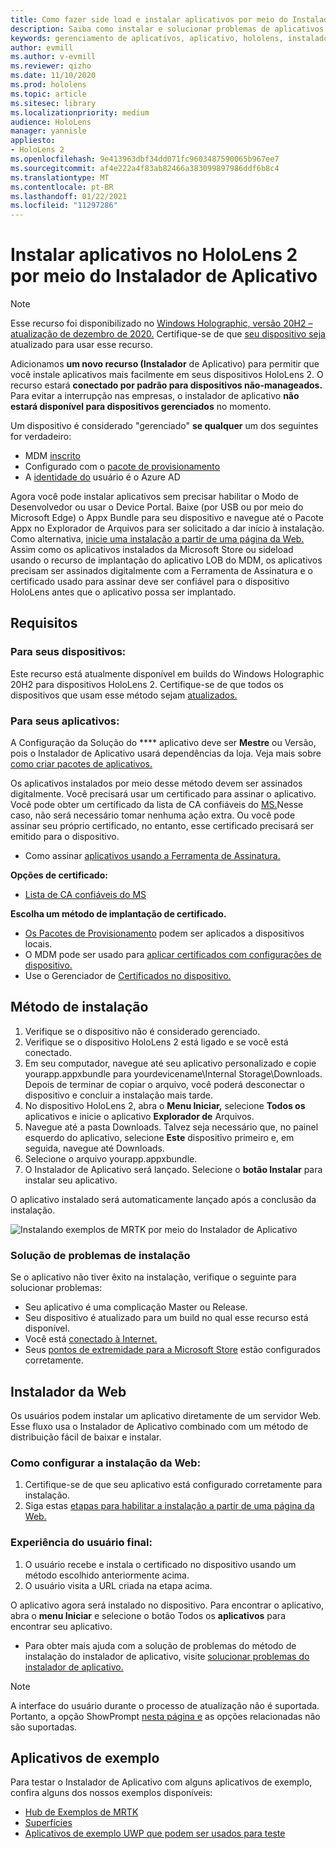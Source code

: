 ```yaml
---
title: Como fazer side load e instalar aplicativos por meio do Instalador de Aplicativos do HoloLens 2
description: Saiba como instalar e solucionar problemas de aplicativos com o instalador do aplicativo e a carga lateral e instalar aplicativos por meio da interface do usuário.
keywords: gerenciamento de aplicativos, aplicativo, hololens, instalador de aplicativo
author: evmill
ms.author: v-evmill
ms.reviewer: qizho
ms.date: 11/10/2020
ms.prod: hololens
ms.topic: article
ms.sitesec: library
ms.localizationpriority: medium
audience: HoloLens
manager: yannisle
appliesto:
- HoloLens 2
ms.openlocfilehash: 9e413963dbf34dd071fc9603487590065b967ee7
ms.sourcegitcommit: af4e222a4f83ab82466a383099897986ddf6b8c4
ms.translationtype: MT
ms.contentlocale: pt-BR
ms.lasthandoff: 01/22/2021
ms.locfileid: "11297286"
---
```

# Instalar aplicativos no HoloLens 2 por meio do Instalador de Aplicativo

> [!NOTE]
> Esse recurso foi disponibilizado no [Windows Holographic, versão 20H2 – atualização de dezembro de 2020.](hololens-release-notes.md) Certifique-se de que [seu dispositivo seja](hololens-update-hololens.md) atualizado para usar esse recurso.

Adicionamos **um novo recurso (Instalador** de Aplicativo) para permitir que você instale aplicativos mais facilmente em seus dispositivos HoloLens 2. O recurso estará **conectado por padrão para dispositivos não-manageados.** Para evitar a interrupção nas empresas, o instalador de aplicativo **não estará disponível para dispositivos gerenciados** no momento.  

Um dispositivo é considerado "gerenciado" **se qualquer** um dos seguintes for verdadeiro:

- MDM [inscrito](hololens-enroll-mdm.md)
- Configurado com o [pacote de provisionamento](hololens-provisioning.md)
- A [identidade do](hololens-identity.md) usuário é o Azure AD

Agora você pode instalar aplicativos sem precisar habilitar o Modo de Desenvolvedor ou usar o Device Portal.  Baixe (por USB ou por meio do Microsoft Edge) o Appx Bundle para seu dispositivo e navegue até o Pacote Appx no Explorador de Arquivos para ser solicitado a dar início à instalação.  Como alternativa, [inicie uma instalação a partir de uma página da Web.](https://docs.microsoft.com/windows/msix/app-installer/installing-windows10-apps-web)  Assim como os aplicativos instalados da Microsoft Store ou sideload usando o recurso de implantação [](https://docs.microsoft.com/windows/win32/appxpkg/how-to-sign-a-package-using-signtool) do aplicativo [](https://docs.microsoft.com/windows/win32/appxpkg/how-to-sign-a-package-using-signtool#security-considerations) LOB do MDM, os aplicativos precisam ser assinados digitalmente com a Ferramenta de Assinatura e o certificado usado para assinar deve ser confiável para o dispositivo HoloLens antes que o aplicativo possa ser implantado.

## Requisitos

### Para seus dispositivos:

Este recurso está atualmente disponível em builds do Windows Holographic 20H2 para dispositivos HoloLens 2. Certifique-se de que todos os dispositivos que usam esse método sejam [atualizados.](hololens-update-hololens.md)

### Para seus aplicativos:

A Configuração da Solução do **** aplicativo deve ser **Mestre** ou Versão, pois o Instalador de Aplicativo usará dependências da loja. Veja mais sobre [como criar pacotes de aplicativos.](https://docs.microsoft.com/windows/msix/app-installer/create-appinstallerfile-vs)

Os aplicativos instalados por meio desse método devem ser assinados digitalmente. Você precisará usar um certificado para assinar o aplicativo. Você pode obter um certificado da lista de CA confiáveis do [MS.](https://ccadb-public.secure.force.com/microsoft/IncludedCACertificateReportForMSFT)Nesse caso, não será necessário tomar nenhuma ação extra. Ou você pode assinar seu próprio certificado, no entanto, esse certificado precisará ser emitido para o dispositivo.

- Como assinar [aplicativos usando a Ferramenta de Assinatura.](https://docs.microsoft.com/windows/win32/appxpkg/how-to-sign-a-package-using-signtool)

**Opções de certificado:**

- [Lista de CA confiáveis do MS](https://ccadb-public.secure.force.com/microsoft/IncludedCACertificateReportForMSFT)

**Escolha um método de implantação de certificado.**

- [Os Pacotes de Provisionamento](hololens-provisioning.md) podem ser aplicados a dispositivos locais.
- O MDM pode ser usado para [aplicar certificados com configurações de dispositivo.](https://docs.microsoft.com/mem/intune/protect/certificates-configure)
- Use o Gerenciador de [Certificados no dispositivo.](certificate-manager.md)

## Método de instalação

1. Verifique se o dispositivo não é considerado gerenciado.
1. Verifique se o dispositivo HoloLens 2 está ligado e se você está conectado.
1. Em seu computador, navegue até seu aplicativo personalizado e copie yourapp.appxbundle para yourdevicename\Internal Storage\Downloads.
    Depois de terminar de copiar o arquivo, você poderá desconectar o dispositivo e concluir a instalação mais tarde.
1. No dispositivo HoloLens 2, abra o **Menu Iniciar,** selecione **Todos os** aplicativos e inicie o aplicativo **Explorador de** Arquivos.
1. Navegue até a pasta Downloads. Talvez seja necessário que, no painel esquerdo do aplicativo, selecione **Este** dispositivo primeiro e, em seguida, navegue até Downloads.
1. Selecione o arquivo yourapp.appxbundle.
1. O Instalador de Aplicativo será lançado. Selecione o **botão Instalar** para instalar seu aplicativo.

O aplicativo instalado será automaticamente lançado após a conclusão da instalação.

![Instalando exemplos de MRTK por meio do Instalador de Aplicativo](images/hololens-app-installer-picture.jpg)

### Solução de problemas de instalação

Se o aplicativo não tiver êxito na instalação, verifique o seguinte para solucionar problemas:

- Seu aplicativo é uma complicação Master ou Release.
- Seu dispositivo é atualizado para um build no qual esse recurso está disponível.
- Você está [conectado à Internet.](hololens-network.md)
- Seus [pontos de extremidade para a Microsoft Store](hololens-offline.md) estão configurados corretamente.  

## Instalador da Web

Os usuários podem instalar um aplicativo diretamente de um servidor Web. Esse fluxo usa o Instalador de Aplicativo combinado com um método de distribuição fácil de baixar e instalar.

### Como configurar a instalação da Web:

1. Certifique-se de que seu aplicativo está configurado corretamente para instalação.
1. Siga estas [etapas para habilitar a instalação a partir de uma página da Web.](https://docs.microsoft.com/windows/msix/app-installer/installing-windows10-apps-web#how-to-enable-this-on-a-webpage)

### Experiência do usuário final:

1. O usuário recebe e instala o certificado no dispositivo usando um método escolhido anteriormente acima.
1. O usuário visita a URL criada na etapa acima.

O aplicativo agora será instalado no dispositivo. Para encontrar o aplicativo, abra o **menu Iniciar** e selecione o botão Todos os **aplicativos** para encontrar seu aplicativo.

- Para obter mais ajuda com a solução de problemas do método de instalação do instalador de aplicativo, visite [solucionar problemas do instalador de aplicativo.](https://docs.microsoft.com/windows/msix/app-installer/troubleshoot-appinstaller-issues)

> [!NOTE]
> A interface do usuário durante o processo de atualização não é suportada. Portanto, a opção ShowPrompt [nesta página e](https://docs.microsoft.com/windows/msix/app-installer/update-settings) as opções relacionadas não são suportadas.

## Aplicativos de exemplo

Para testar o Instalador de Aplicativo com alguns aplicativos de exemplo, confira alguns dos nossos exemplos disponíveis:

- [Hub de Exemplos de MRTK](https://microsoft.github.io/MixedRealityToolkit-Unity/Documentation/README_ExampleHub.html)
- [Superfícies](https://docs.microsoft.com/windows/mixed-reality/develop/unity/sampleapp-surfaces)
- [Aplicativos de exemplo UWP que podem ser usados para teste](https://github.com/microsoft/Windows-universal-samples/tree/master/Samples)
